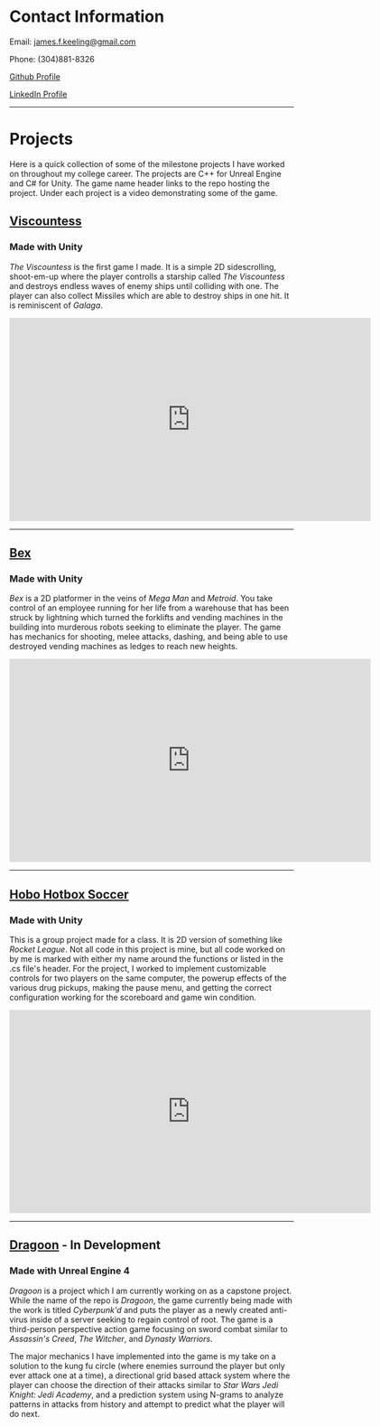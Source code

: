 # Contact Information

Email: james.f.keeling@gmail.com

Phone: (304)881-8326

[Github Profile](https://github.com/scuhooper)

[LinkedIn Profile](https://www.linkedin.com/in/james-keeling-662aa199/)

<hr>

# Projects
Here is a quick collection of some of the milestone projects I have worked on throughout my college career. The projects are C++ for Unreal Engine and C# for Unity. The game name header links to the repo hosting the project. Under each project is a video demonstrating some of the game.

## [Viscountess](https://github.com/scuhooper/viscountess)
### Made with Unity
_The Viscountess_ is the first game I made. It is a simple 2D sidescrolling, shoot-em-up where the player controlls a starship called _The Viscountess_ and destroys endless waves of enemy ships until colliding with one. The player can also collect Missiles which are able to destroy ships in one hit. It is reminiscent of _Galaga_.

<iframe width="640" height="360" src="https://www.youtube.com/embed/fn04_Soot_E" frameborder="0" allowfullscreen></iframe>
<br />
<hr>

## [Bex](https://github.com/scuhooper/bex)
### Made with Unity
_Bex_ is a 2D platformer in the veins of _Mega Man_ and _Metroid_. You take control of an employee running for her life from a warehouse that has been struck by lightning which turned the forklifts and vending machines in the building into murderous robots seeking to eliminate the player. The game has mechanics for shooting, melee attacks, dashing, and being able to use destroyed vending machines as ledges to reach new heights.

<iframe width="640" height="360" src="https://www.youtube.com/embed/0feFNBVT_gU" frameborder="0" allowfullscreen></iframe>
<br />
<hr>

## [Hobo Hotbox Soccer](https://github.com/scuhooper/gaming2D)
### Made with Unity
This is a group project made for a class. It is 2D version of something like _Rocket League_. Not all code in this project is mine, but all code worked on by me is marked with either my name around the functions or listed in the .cs file's header. For the project, I worked to implement customizable controls for two players on the same computer, the powerup effects of the various drug pickups, making the pause menu, and getting the correct configuration working for the scoreboard and game win condition.

<iframe width="640" height="360" src="https://www.youtube.com/embed/-WhgPOvFbg4" frameborder="0" allowfullscreen></iframe>
<br />
<hr>

## [Dragoon](https://github.com/scuhooper/Dragoon) - In Development
### Made with Unreal Engine 4
_Dragoon_ is a project which I am currently working on as a capstone project. While the name of the repo is _Dragoon_, the game currently being made with the work is titled _Cyberpunk'd_ and puts the player as a newly created anti-virus inside of a server seeking to regain control of root. The game is a third-person perspective action game focusing on sword combat similar to _Assassin's Creed_, _The Witcher_, and _Dynasty Warriors_.

The major mechanics I have implemented into the game is my take on a solution to the kung fu circle (where enemies surround the player but only ever attack one at a time), a directional grid based attack system where the player can choose the direction of their attacks similar to _Star Wars Jedi Knight: Jedi Academy_, and a prediction system using N-grams to analyze patterns in attacks from history and attempt to predict what the player will do next.

